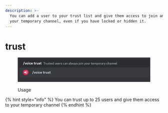 ```yaml
---
description: >-
  You can add a user to your trust list and give them access to join and view
  your temporary channel, even if you have locked or hidden it.
---
```


# trust

<figure><img src="../../../.gitbook/assets/image (7).png" alt=""><figcaption><p>Usage</p></figcaption></figure>

{% hint style="info" %}
You can trust up to 25 users and give them access to your temporary channel
{% endhint %}
